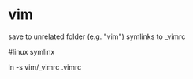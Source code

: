 # vim

save to unrelated folder (e.g. "vim")
symlinks to _vimrc

#linux symlinx

ln -s vim/_vimrc .vimrc
